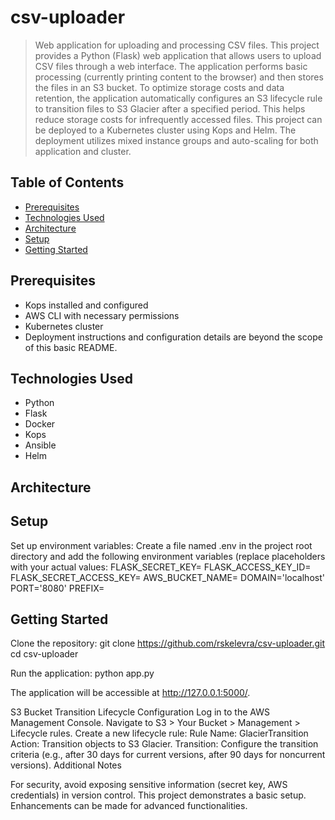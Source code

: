 
# csv-uploader
>Web application for uploading and processing CSV files. This project provides a Python (Flask) web application that allows users to upload CSV files through a web interface. The application performs basic processing (currently printing content to the browser) and then stores the files in an S3 bucket. 
>To optimize storage costs and data retention, the application automatically configures an S3 lifecycle rule to transition files to S3 Glacier after a specified period. This helps reduce storage costs for infrequently accessed files.
>This project can be deployed to a Kubernetes cluster using Kops and Helm. The deployment utilizes mixed instance groups and auto-scaling for both application and cluster.

## Table of Contents
* [Prerequisites](#prerequisites) 
* [Technologies Used](#technologies-used)
* [Architecture](#architecture)
* [Setup](#setup)
* [Getting Started](#getting-started)

## Prerequisites
- Kops installed and configured
- AWS CLI with necessary permissions
- Kubernetes cluster
- Deployment instructions and configuration details are beyond the scope of this basic README.

## Technologies Used
- Python
- Flask
- Docker
- Kops
- Ansible
- Helm

## Architecture
<!-- <img width="1299" alt="image" src="https://github.com/user-attachments/assets/7c8559a8-3d6f-468c-bdd6-77a63fd29ddd">
 -->

## Setup

Set up environment variables:
Create a file named .env in the project root directory and add the following environment variables (replace placeholders with your actual values:
FLASK_SECRET_KEY=<your-secret-key>
FLASK_ACCESS_KEY_ID=<your-aws-access-key-id>
FLASK_SECRET_ACCESS_KEY=<your-aws-secret-access-key>
AWS_BUCKET_NAME=<your-s3-bucket-name>
DOMAIN='localhost'
PORT='8080'
PREFIX=

## Getting Started
Clone the repository:
git clone https://github.com/rskelevra/csv-uploader.git
cd csv-uploader

Run the application:
python app.py

The application will be accessible at http://127.0.0.1:5000/.

S3 Bucket Transition Lifecycle Configuration
Log in to the AWS Management Console.
Navigate to S3 > Your Bucket > Management > Lifecycle rules.
Create a new lifecycle rule:
Rule Name: GlacierTransition
Action: Transition objects to S3 Glacier.
Transition: Configure the transition criteria (e.g., after 30 days for current versions, after 90 days for noncurrent versions).
Additional Notes

For security, avoid exposing sensitive information (secret key, AWS credentials) in version control.
This project demonstrates a basic setup. Enhancements can be made for advanced functionalities.


